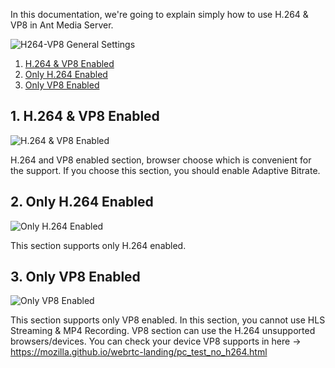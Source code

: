 In this documentation, we're going to explain simply how to use H.264 & VP8 in Ant Media Server.

![H264-VP8 General Settings](https://antmedia.io/wp-content/uploads/2020/05/H264-VP8-general.png)

1. [H.264 & VP8 Enabled](#1-h264--vp8-enabled)
2. [Only H.264 Enabled](#2-only-h264-enabled)
3. [Only VP8 Enabled](#3-only-vp8-enabled)

## 1. H.264 & VP8 Enabled

![H.264 & VP8 Enabled](https://antmedia.io/wp-content/uploads/2020/05/H264VP8.png)

H.264 and VP8 enabled section, browser choose which is convenient for the support. If you choose this section, you should enable Adaptive Bitrate.

## 2. Only H.264 Enabled

![Only H.264 Enabled](https://antmedia.io/wp-content/uploads/2020/05/Only-H.264-Enabled.png)

This section supports only H.264 enabled.

## 3. Only VP8 Enabled

![Only VP8 Enabled](https://antmedia.io/wp-content/uploads/2020/05/Only-VP8-Enabled.png)

This section supports only VP8 enabled. In this section, you cannot use HLS Streaming & MP4 Recording.
VP8 section can use the H.264 unsupported browsers/devices. You can check your device VP8 supports in here -> https://mozilla.github.io/webrtc-landing/pc_test_no_h264.html
